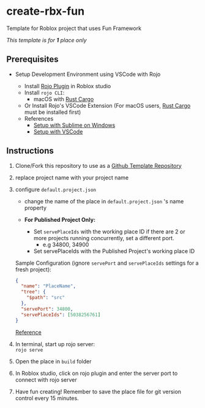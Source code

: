 # create-rbx-fun

Template for Roblox project that uses Fun Framework

_This template is for **1** place only_

## Prerequisites

- Setup Development Environment using VSCode with Rojo

  - Install [Rojo Plugin](https://www.roblox.com/library/1997686364/Rojo-0-5-4) in Roblox studio
  - Install `rojo CLI`:
    - macOS with [Rust Cargo](https://doc.rust-lang.org/cargo/getting-started/installation.html)
  - Or Install Rojo's VSCode Extension (For macOS users, [Rust Cargo](https://doc.rust-lang.org/cargo/getting-started/installation.html) must be installed first)
  - References
    - [Setup with Sublime on Windows](https://medium.com/roblox-development/setting-up-roblox-development-with-rojo-git-sublime-text-3-and-luacheck-from-scratch-fb2ad65c7fa7)
    - [Setup with VSCode](https://medium.com/@OverHash/roblox-development-in-visual-studio-code-b3010c3d0181)

## Instructions

1. Clone/Fork this repository to use as a [Github Template Repository](https://help.github.com/en/github/creating-cloning-and-archiving-repositories/creating-a-repository-from-a-template)
2. replace project name with your project name
3. configure `default.project.json`

   - change the name of the place in `default.project.json` 's name property
   - **For Published Project Only:**

     - Set `servePlaceIds` with the working place ID
       if there are 2 or more projects running concurrently, set a different port.
       - e.g 34800, 34900
     - Set servePlaceIds with the Published Project's working place ID

   Sample Configuration (ignore `servePort` and `servePlaceIds` settings for a fresh project):

   ```json
   {
     "name": "PlaceName",
     "tree": {
       "$path": "src"
     },
     "servePort": 34800,
     "servePlaceIds": [5038256761]
   }
   ```

   [Reference](https://rojo.space/docs/0.5.x/reference/project-format/)

4. In terminal, start up rojo server:  
   `rojo serve`

5. Open the place in `build` folder

6. In Roblox studio, click on rojo plugin and enter the server port to connect with rojo server
7. Have fun creating! Remember to save the place file for git version control every 15 minutes.
